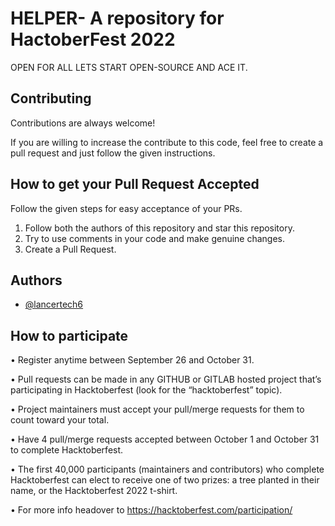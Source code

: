 
# HELPER- A repository for HactoberFest 2022

OPEN FOR ALL LETS START OPEN-SOURCE AND ACE IT.

## Contributing

Contributions are always welcome!

If you are willing to increase the contribute to this code, feel free to create a pull request and just follow the given instructions.

## How to get your Pull Request Accepted

Follow the given steps for easy acceptance of your PRs.

1. Follow both the authors of this repository and star this repository.
2. Try to use comments in your code and make genuine changes.
3. Create a Pull Request.

## Authors

- [@lancertech6](https://github.com/lancertech6)

## How to participate

• Register anytime between September 26 and October 31.

• Pull requests can be made in any GITHUB or GITLAB hosted project that’s participating in Hacktoberfest (look for the “hacktoberfest” topic).

• Project maintainers must accept your pull/merge requests for them to count toward your total.

• Have 4 pull/merge requests accepted between October 1 and October 31 to complete Hacktoberfest.

• The first 40,000 participants (maintainers and contributors) who complete Hacktoberfest can elect to receive one of two prizes: a tree planted in their name, or the Hacktoberfest 2022 t-shirt.

• For more info headover to <https://hacktoberfest.com/participation/>
